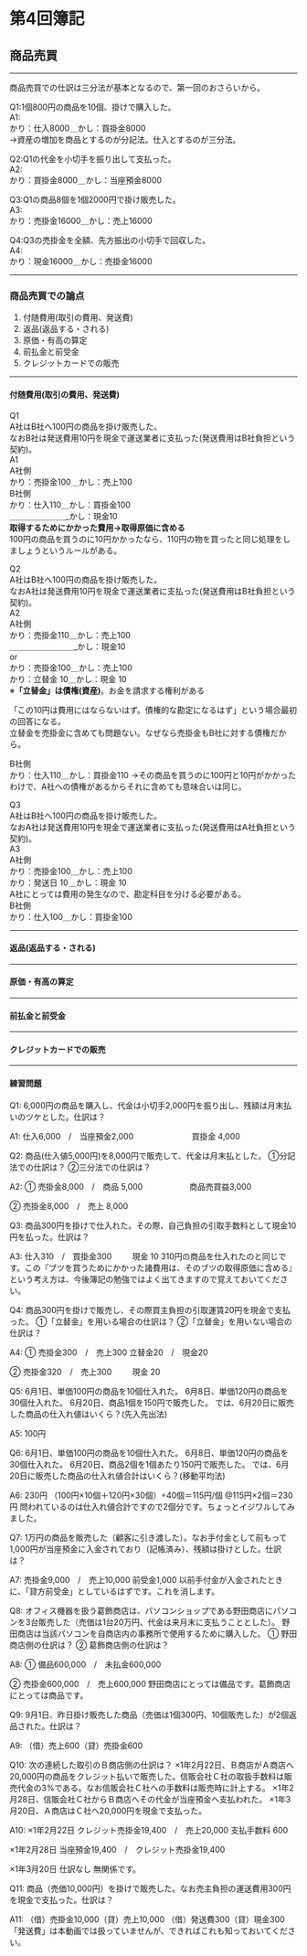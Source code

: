 # 第4回簿記

## 商品売買

---

商品売買での仕訳は三分法が基本となるので、第一回のおさらいから。

Q1:1個800円の商品を10個、掛けで購入した。  
A1:  
かり：仕入8000＿かし：買掛金8000  
→資産の増加を商品とするのが分記法。仕入とするのが三分法。  

Q2:Q1の代金を小切手を振り出して支払った。  
A2:  
かり：買掛金8000＿かし：当座預金8000  

Q3:Q1の商品8個を1個2000円で掛け販売した。  
A3:  
かり：売掛金16000＿かし：売上16000  

Q4:Q3の売掛金を全額、先方振出の小切手で回収した。  
A4:  
かり：現金16000＿かし：売掛金16000  

---

### 商品売買での論点

1. 付随費用(取引の費用、発送費)
2. 返品(返品する・される)
3. 原価・有高の算定
4. 前払金と前受金
5. クレジットカードでの販売

---

#### 付随費用(取引の費用、発送費)

Q1  
A社はB社へ100円の商品を掛け販売した。  
なおB社は発送費用10円を現金で運送業者に支払った(発送費用はB社負担という契約)。  
A1  
A社側  
かり：売掛金100＿かし：売上100  
B社側  
かり：仕入110＿かし：買掛金100  
＿＿＿＿＿＿＿_かし：現金10  
**取得するためにかかった費用→取得原価に含める**  
100円の商品を買うのに10円かかったなら、110円の物を買ったと同じ処理をしましょうというルールがある。  

Q2  
A社はB社へ100円の商品を掛け販売した。  
なおA社は発送費用10円を現金で運送業者に支払った(発送費用はB社負担という契約)。  
A2  
A社側  
かり：売掛金110＿かし：売上100  
＿＿＿＿＿＿＿＿_かし：現金10  
or  
かり：売掛金100＿かし：売上100  
かり：立替金 10＿かし：現金 10  
※**「立替金」は債権(資産)**。お金を請求する権利がある  

「この10円は費用にはならないはず。債権的な勘定になるはず」という場合最初の回答になる。  
立替金を売掛金に含めても問題ない。なぜなら売掛金もB社に対する債権だから。  

B社側  
かり：仕入110＿かし：買掛金110
→その商品を買うのに100円と10円がかかったわけで、A社への債権があるからそれに含めても意味合いは同じ。  

Q3  
A社はB社へ100円の商品を掛け販売した。  
なおA社は発送費用10円を現金で運送業者に支払った(発送費用はA社負担という契約)。  
A3  
A社側  
かり：売掛金100＿かし：売上100  
かり：発送日 10＿かし：現金 10  
A社にとっては費用の発生なので、勘定科目を分ける必要がある。  
B社側  
かり：仕入100＿かし：買掛金100  

---

#### 返品(返品する・される)

---

#### 原価・有高の算定

---

#### 前払金と前受金

---

#### クレジットカードでの販売

---

#### 練習問題

Q1:
6,000円の商品を購入し、代金は小切手2,000円を振り出し、残額は月末払いのツケとした。仕訳は？


A1:
仕入6,000　/　当座預金2,000
　　　　　　　買掛金   4,000


Q2:
商品(仕入値5,000円)を8,000円で販売して、代金は月末払とした。
①分記法での仕訳は？
②三分法での仕訳は？


A2:
① 
売掛金8,000　/　商品           5,000
　　　          　　 商品売買益3,000


② 
売掛金8,000　/　売上 8,000


Q3:
商品300円を掛けで仕入れた。その際、自己負担の引取手数料として現金10円を払った。仕訳は？


A3:
仕入310　/　買掛金300
               　　 現金       10
310円の商品を仕入れたのと同じです。この『ブツを買うためにかかった諸費用は、そのブツの取得原価に含める』という考え方は、今後簿記の勉強ではよく出てきますので覚えておいてください。


Q4:
商品300円を掛けで販売し、その際買主負担の引取運賃20円を現金で支払った。
①「立替金」を用いる場合の仕訳は？
②「立替金」を用いない場合の仕訳は？


A4:
① 
売掛金300　/　売上300
立替金20　/　現金20


② 
売掛金320　/　売上300
                   　　 現金   20


Q5:
6月1日、単価100円の商品を10個仕入れた。
6月8日、単価120円の商品を30個仕入れた。
6月20日、商品1個を150円で販売した。
では、6月20日に販売した商品の仕入れ値はいくら？(先入先出法)


A5:
100円


Q6:
6月1日、単価100円の商品を10個仕入れた。
6月8日、単価120円の商品を30個仕入れた。
6月20日、商品2個を1個あたり150円で販売した。
では、6月20日に販売した商品の仕入れ値合計はいくら？(移動平均法)


A6:
230円
（100円×10個＋120円×30個）÷40個＝115円/個
@115円×2個＝230円
問われているのは仕入れ値合計ですので2個分です。ちょっとイジワルしてみました。


Q7:
1万円の商品を販売した（顧客に引き渡した）。なお手付金として前もって1,000円が当座預金に入金されており（記帳済み）、残額は掛けとした。仕訳は？


A7:
売掛金9,000　/　売上10,000
前受金1,000
以前手付金が入金されたときに、「貸方前受金」としているはずです。これを消します。


Q8:
オフィス機器を扱う葛飾商店は、パソコンショップである野田商店にパソコンを3台販売した（売価は1台20万円、代金は来月末に支払うこととした）。
野田商店は当該パソコンを自商店内の事務所で使用するために購入した。
① 野田商店側の仕訳は？
② 葛飾商店側の仕訳は？


A8:
①
備品600,000　/　未払金600,000


②
売掛金600,000　/　売上600,000
野田商店にとっては備品です。葛飾商店にとっては商品です。


Q9:
9月1日、昨日掛け販売した商品（売価は1個300円、10個販売した）が2個返品された。仕訳は？


A9:
（借）売上600（貸）売掛金600


Q10:
次の連続した取引のＢ商店側の仕訳は？
×1年2月22日、Ｂ商店がＡ商店へ20,000円の商品をクレジット払いで販売した。信販会社Ｃ社の取扱手数料は販売代金の3%である。なお信販会社Ｃ社への手数料は販売時に計上する。
×1年2月28日、信販会社Ｃ社からＢ商店へその代金が当座預金へ支払われた。
×1年3月20日、Ａ商店はＣ社へ20,000円を現金で支払った。


A10:
×1年2月22日
クレジット売掛金19,400　/　売上20,000
支払手数料                 600


×1年2月28日
当座預金19,400　/　クレジット売掛金19,400


×1年3月20日
仕訳なし
無関係です。

Q11:
商品（売価10,000円）を掛けで販売した。なお売主負担の運送費用300円を現金で支払った。仕訳は？


A11:
（借）売掛金10,000（貸）売上10,000
（借）発送費300（貸）現金300
「発送費」は本動画では扱っていませんが、できればこれも知っておいてください。

